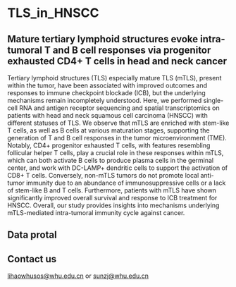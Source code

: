 # TLS_in_HNSCC
## Mature tertiary lymphoid structures evoke intra-tumoral T and B cell responses via progenitor exhausted CD4+ T cells in head and neck cancer

Tertiary lymphoid structures (TLS) especially mature TLS (mTLS), present within the tumor, have been associated with improved outcomes and responses to immune checkpoint blockade (ICB), but the underlying mechanisms remain incompletely understood. Here, we performed single-cell RNA and antigen receptor sequencing and spatial transcriptomics on patients with head and neck squamous cell carcinoma (HNSCC) with different statuses of TLS. We observe that mTLS are enriched with stem-like T cells, as well as B cells at various maturation stages, supporting the generation of T and B cell responses in the tumor microenvironment (TME). Notably, CD4+ progenitor exhausted T cells, with features resembling follicular helper T cells, play a crucial role in these responses within mTLS, which can both activate B cells to produce plasma cells in the germinal center, and work with DC-LAMP+ dendritic cells to support the activation of CD8+ T cells. Conversely, non-mTLS tumors do not promote local anti-tumor immunity due to an abundance of immunosuppressive cells or a lack of stem-like B and T cells. Furthermore, patients with mTLS have shown significantly improved overall survival and response to ICB treatment for HNSCC. Overall, our study provides insights into mechanisms underlying mTLS-mediated intra-tumoral immunity cycle against cancer.
## Data protal


## Contact us
lihaowhusos@whu.edu.cn or sunzj@whu.edu.cn
